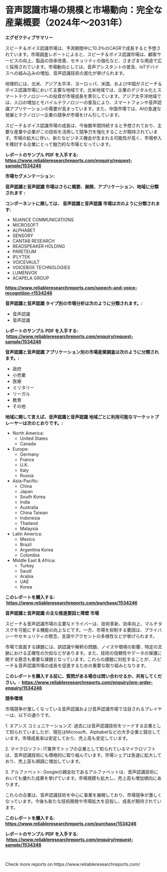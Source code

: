 <p><h1>音声認識市場の規模と市場動向：完全な産業概要（2024年〜2031年）</h1></p><p><strong>エグゼクティブサマリー</strong></p>
<p><p>スピーチ＆ボイス認識市場は、予測期間中に10.3％のCAGRで成長すると予想されています。市場調査レポートによると、スピーチ＆ボイス認識市場は、顧客サービスの向上、製品の効率改善、セキュリティの強化など、さまざまな用途で広く採用されています。市場動向としては、音声アシスタントの普及、IoTデバイスへの組み込みの増加、音声認識技術の進化が挙げられます。</p><p>地理的には、北米、アジア太平洋、ヨーロッパ、米国、および中国がスピーチ＆ボイス認識市場において主要な地域です。北米地域では、企業のデジタル化とスマートテクノロジーへの投資が市場成長を牽引しています。アジア太平洋地域では、人口の増加とモバイルテクノロジーの普及により、スマートフォンや音声認識アプリケーションの需要が高まっています。また、中国市場では、AIの急速な発展とテクノロジー企業の競争が市場をけん引しています。</p><p>スピーチ＆ボイス認識市場の成長は、今後数年間持続すると予想されており、主要な産業や企業がこの技術を活用して競争力を強化することが期待されています。市場の拡大に伴い、新たなビジネス機会が生まれる可能性が高く、市場参入を検討する企業にとって魅力的な市場となっています。</p></p>
<p><strong>レポートのサンプル PDF を入手する: <a href="https://www.reliableresearchreports.com/enquiry/request-sample/1534246">https://www.reliableresearchreports.com/enquiry/request-sample/1534246</a></strong></p>
<p><strong>市場セグメンテーション:</strong></p>
<p><strong> 音声認識と音声認識 市場はさらに概要、展開、アプリケーション、地域に分類されます :</strong></p>
<p><strong>コンポーネントに関しては、 音声認識と音声認識 市場は次のように分類されます: &nbsp;</strong></p>
<p><ul><li>NUANCE COMMUNICATIONS</li><li>MICROSOFT</li><li>ALPHABET</li><li>SENSORY</li><li>CANTAB RESEARCH</li><li>READSPEAKER HOLDING</li><li>PARETEUM</li><li>IFLYTEK</li><li>VOICEVAULT</li><li>VOICEBOX TECHNOLOGIES</li><li>LUMENVOX</li><li>ACAPELA GROUP</li></ul></p>
<p><strong><a href="https://www.reliableresearchreports.com/speech-and-voice-recognition-r1534246">https://www.reliableresearchreports.com/speech-and-voice-recognition-r1534246</a></strong></p>
<p><strong> 音声認識と音声認識 タイプ別の市場分析は次のように分類されます。:</strong></p>
<p><ul><li>音声認識</li><li>音声認識</li></ul></p>
<p><strong>レポートのサンプル PDF を入手する: &nbsp;<a href="https://www.reliableresearchreports.com/enquiry/request-sample/1534246">https://www.reliableresearchreports.com/enquiry/request-sample/1534246</a></strong></p>
<p><strong> 音声認識と音声認識 アプリケーション別の市場産業調査は次のように分類されます。:</strong></p>
<p><ul><li>政府</li><li>小売業</li><li>医療</li><li>ミリタリー</li><li>リーガル</li><li>教育</li><li>その他</li></ul></p>
<p><strong>地域に関して言えば、音声認識と音声認識 地域ごとに利用可能なマーケットプレーヤーは次のとおりです。:</strong></p>
<p><ul>
    <li>
        North America:
        <ul>
            <li>United States</li>
            <li>Canada</li>
        </ul>
    </li>
    <li>
        Europe:
        <ul>
            <li>Germany</li>
            <li>France</li>
            <li>U.K.</li>
            <li>Italy</li>
            <li>Russia</li>
        </ul>
    </li>
    <li>
        Asia-Pacific:
        <ul>
            <li>China</li>
            <li>Japan</li>
            <li>South Korea</li>
            <li>India</li>
            <li>Australia</li>
            <li>China Taiwan</li>
            <li>Indonesia</li>
            <li>Thailand</li>
            <li>Malaysia</li>
        </ul>
    </li>
    <li>
        Latin America:
        <ul>
            <li>Mexico</li>
            <li>Brazil</li>
            <li>Argentina Korea</li>
            <li>Colombia</li>
        </ul>
    </li>
    <li>
        Middle East & Africa:
        <ul>
            <li>Turkey</li>
            <li>Saudi</li>
            <li>Arabia</li>
            <li>UAE</li>
            <li>Korea</li>
        </ul>
    </li>
    </ul></p>
<p><strong>このレポートを購入する: &nbsp;<a href="https://www.reliableresearchreports.com/purchase/1534246">https://www.reliableresearchreports.com/purchase/1534246</a></strong></p>
<p><strong>音声認識と音声認識 の主な推進要因と障壁 市場</strong></p>
<p><p>スピーチ＆音声認識市場の主要なドライバーは、技術革新、効率向上、マルチタスクを可能にする機能の向上などです。一方、市場を抑制する要因は、プライバシーやセキュリティの懸念、言語やアクセントの多様性などが挙げられます。</p><p>市場で直面する課題には、誤認識や解釈の問題、ノイズや環境の影響、特定の文脈における正確性の欠如などがあります。また、技術の信頼性やデータの保護に関する懸念も重要な課題となっています。これらの課題に対処することが、スピーチ＆音声認識市場の成長を促進するための重要な取り組みとなります。</p></p>
<p><strong>このレポートを購入する前に、質問がある場合は問い合わせるか、共有してください。:&nbsp; <a href="https://www.reliableresearchreports.com/enquiry/pre-order-enquiry/1534246">https://www.reliableresearchreports.com/enquiry/pre-order-enquiry/1534246</a></strong></p>
<p><strong>競争環境</strong></p>
<p><p>市場競争が激しくなっている音声認識および音声認識市場で注目されるプレイヤーは、以下の通りです。</p><p>1. ヌアンス コミュニケーションズ: 過去には音声認識技術をリードする企業として知られていましたが、現在はMicrosoft、Alphabetなどの大手企業と競合しています。市場成長率は安定しており、売上高も安定しています。</p><p>2. マイクロソフト: IT業界でトップの企業として知られているマイクロソフトは、音声認識技術にも積極的に取り組んでいます。市場シェアは急速に拡大しており、売上高も順調に増加しています。</p><p>3. アルファベット: Googleの親会社であるアルファベットは、音声認識技術においても優れた成果を挙げています。市場規模も拡大し、売上高も増加傾向にあります。</p><p>これらの企業は、音声認識技術を中心に事業を展開しており、市場競争が激しくなっています。今後も新たな技術開発や市場拡大を目指し、成長が期待されています。</p></p>
<p><strong>このレポートを購入する: &nbsp; <a href="https://www.reliableresearchreports.com/purchase/1534246">https://www.reliableresearchreports.com/purchase/1534246</a></strong></p>
<p><strong>レポートのサンプル PDF を入手する: &nbsp;<a href="https://www.reliableresearchreports.com/enquiry/request-sample/1534246">https://www.reliableresearchreports.com/enquiry/request-sample/1534246</a></strong><strong></strong></p>
<p>&nbsp;</p>
<p>Check more reports on https://www.reliableresearchreports.com/</p>